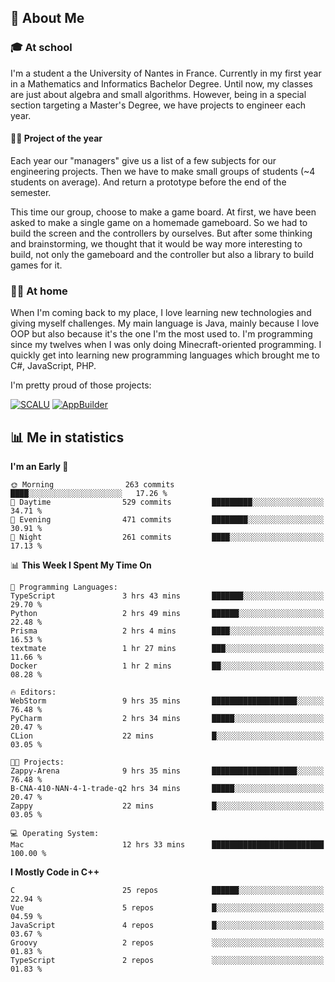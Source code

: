 ## 👀 About Me

### 🎓 At school

I'm a student a the University of Nantes in France. Currently in my first year in a Mathematics and Informatics Bachelor Degree. Until now, my classes are just about algebra and small algorithms. However, being in a special section targeting a Master's Degree, we have projects to engineer each year. 

#### 🔧🔬 Project of the year

Each year our "managers" give us a list of a few subjects for our engineering projects. Then we have to make small groups of students (~4 students on average). And return a prototype before the end of the semester.

This time our group, choose to make a game board. At first, we have been asked to make a single game on a homemade gameboard. So we had to build the screen and the controllers by ourselves. 
But after some thinking and brainstorming, we thought that it would be way more interesting to build, not only the gameboard and the controller but also a library to build games for it.

### 👨‍💻 At home

When I'm coming back to my place, I love learning new technologies and giving myself challenges. My main language is Java, mainly because I love OOP but also because it's the one I'm the most used to. I'm programming since my twelves when I was only doing Minecraft-oriented programming.  I quickly get into learning new programming languages which brought me to C#, JavaScript, PHP. 

I'm pretty proud of those projects:

[![SCALU](https://github-readme-stats.vercel.app/api/pin?username=renardfute&repo=SCALU)](https://github.com/renardfute/scalu)
[![AppBuilder](https://github-readme-stats.vercel.app/api/pin?username=pulsedev2&repo=AppBuilder)](https://github.com/pulsedev2/AppBuilder)

## 📊 Me in statistics
<!--START_SECTION:waka-->
**I'm an Early 🐤** 

```text
🌞 Morning                263 commits         ████░░░░░░░░░░░░░░░░░░░░░   17.26 % 
🌆 Daytime                529 commits         █████████░░░░░░░░░░░░░░░░   34.71 % 
🌃 Evening                471 commits         ████████░░░░░░░░░░░░░░░░░   30.91 % 
🌙 Night                  261 commits         ████░░░░░░░░░░░░░░░░░░░░░   17.13 % 
```


📊 **This Week I Spent My Time On** 

```text
💬 Programming Languages: 
TypeScript               3 hrs 43 mins       ███████░░░░░░░░░░░░░░░░░░   29.70 % 
Python                   2 hrs 49 mins       ██████░░░░░░░░░░░░░░░░░░░   22.48 % 
Prisma                   2 hrs 4 mins        ████░░░░░░░░░░░░░░░░░░░░░   16.53 % 
textmate                 1 hr 27 mins        ███░░░░░░░░░░░░░░░░░░░░░░   11.66 % 
Docker                   1 hr 2 mins         ██░░░░░░░░░░░░░░░░░░░░░░░   08.28 % 

🔥 Editors: 
WebStorm                 9 hrs 35 mins       ███████████████████░░░░░░   76.48 % 
PyCharm                  2 hrs 34 mins       █████░░░░░░░░░░░░░░░░░░░░   20.47 % 
CLion                    22 mins             █░░░░░░░░░░░░░░░░░░░░░░░░   03.05 % 

🐱‍💻 Projects: 
Zappy-Arena              9 hrs 35 mins       ███████████████████░░░░░░   76.48 % 
B-CNA-410-NAN-4-1-trade-q2 hrs 34 mins       █████░░░░░░░░░░░░░░░░░░░░   20.47 % 
Zappy                    22 mins             █░░░░░░░░░░░░░░░░░░░░░░░░   03.05 % 

💻 Operating System: 
Mac                      12 hrs 33 mins      █████████████████████████   100.00 % 
```

**I Mostly Code in C++** 

```text
C                        25 repos            ██████░░░░░░░░░░░░░░░░░░░   22.94 % 
Vue                      5 repos             █░░░░░░░░░░░░░░░░░░░░░░░░   04.59 % 
JavaScript               4 repos             █░░░░░░░░░░░░░░░░░░░░░░░░   03.67 % 
Groovy                   2 repos             ░░░░░░░░░░░░░░░░░░░░░░░░░   01.83 % 
TypeScript               2 repos             ░░░░░░░░░░░░░░░░░░░░░░░░░   01.83 % 
```




<!--END_SECTION:waka-->
